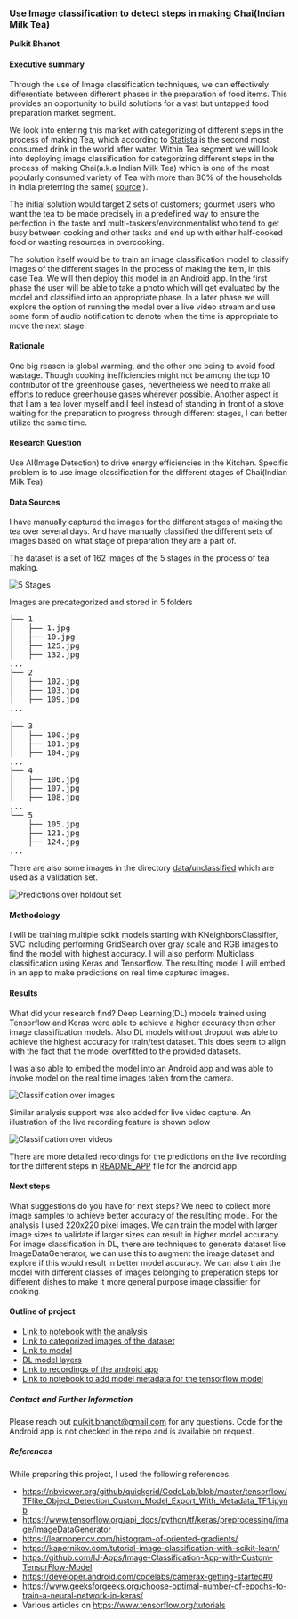 ### Use Image classification to detect steps in making Chai(Indian Milk Tea) 

**Pulkit Bhanot**

#### Executive summary
Through the use of Image classification techniques, we can effectively differentiate between
different phases in the preparation of food items. This provides an opportunity to build solutions 
for a vast but untapped food preparation market segment. 

We look into entering this market with categorizing of different steps in the process of making Tea, which according to 
[Statista](https://www.statista.com/statistics/940102/global-tea-consumption/#:~:text=In%202022%2C%20global%20consumption%20of,7.4%20billion%20kilograms%20by%202025.&text=Tea%20is%20the%20second%20most,in%20the%20world%2C%20after%20water.) 
is the second most consumed drink in the world after water. Within Tea segment we will look into deploying image 
classification for categorizing different steps in the process of making Chai(a.k.a Indian Milk Tea) which is one of the
most popularly consumed variety of Tea with more than 80% of the households in India preferring the same( [source](https://www.teaboard.gov.in/pdf/Executive_Summary_Tea_Consumption_20062018_pdf5940.pdf) ). 

The initial solution would target 2 sets of customers; gourmet users who want the tea to be made precisely in a 
predefined way to ensure the perfection in the taste and multi-taskers/environmentalist who tend to get busy between 
cooking and other tasks and end up with either half-cooked food or wasting resources in overcooking.  

The solution itself would be to train an image classification model to classify images of the different stages in the 
process of making the item, in this case Tea. We will then deploy this model in an Android app. In the first phase the 
user will be able to take a photo which will get evaluated by the model and classified into an appropriate phase. In a 
later phase we will explore the option of running the model over a live video stream and use some form of audio 
notification to denote when the time is appropriate to move the next stage.

#### Rationale
One big reason is global warming, and the other one being to avoid food wastage. Though cooking inefficiencies might not 
be among the top 10 contributor of the greenhouse gases, nevertheless we need to make all efforts to reduce greenhouse gases 
wherever possible. Another aspect is that I am a tea lover myself and I feel instead of standing in front of a stove waiting 
for the preparation to progress through different stages, I can better utilize the same time.

#### Research Question
Use AI(Image Detection) to drive energy efficiencies in the Kitchen. Specific problem is to use image classification for 
the different stages of Chai(Indian Milk Tea).

#### Data Sources
I have manually captured the images for the different stages of making the tea over several days. 
And have manually classified the different sets of images based on what stage of preparation they are a part of. 

The dataset is a set of 162 images of the 5 stages in the process of tea making. 

![5 Stages](./images/img1.png)

Images are precategorized and stored in 5 folders 

<pre>
├── 1
│   ├── 1.jpg
│   ├── 10.jpg
│   ├── 125.jpg
│   ├── 132.jpg
...
├── 2
│   ├── 102.jpg
│   ├── 103.jpg
│   ├── 109.jpg
...

├── 3
│   ├── 100.jpg
│   ├── 101.jpg
│   ├── 104.jpg
...
├── 4
│   ├── 106.jpg
│   ├── 107.jpg
│   ├── 108.jpg
...
└── 5
    ├── 105.jpg
    ├── 121.jpg
    ├── 124.jpg
...
</pre>

There are also some images in the directory [data/unclassified](./data/unclassified) which are used as a validation set.

![Predictions over holdout set](./images/img3.png)

#### Methodology
I will be training multiple scikit models starting with KNeighborsClassifier, SVC including performing GridSearch 
over gray scale and RGB images to find the model with highest accuracy. I will also perform Multiclass classification 
using Keras and Tensorflow. The resulting model I will embed in an app to make predictions on real time captured images.

#### Results
What did your research find?
Deep Learning(DL) models trained using Tensorflow and Keras were able to achieve a higher accuracy then other image 
classification models. Also DL models without dropout was able to achieve the highest accuracy for train/test dataset. 
This does seem to align with the fact that the model overfitted to the provided datasets.

I was also able to embed the model into an Android app and was able to invoke model on the real time images taken from the camera.

![Classification over images](./images/screen-all.gif)

Similar analysis support was also added for live video capture. An illustration of the live recording feature is shown below 

![Classification over videos](./images/screen-20231203-164207.gif)

There are more detailed recordings for the predictions on the live recording for the different steps in [README_APP](./README_APP.md) file for the android app.


#### Next steps
What suggestions do you have for next steps?
We need to collect more image samples to achieve better accuracy of the resulting model. For the analysis I used 220x220
pixel images. We can train the model with larger image sizes to validate if larger sizes can result in higher model accuracy.
For image classification in DL, there are techniques to generate dataset like ImageDataGenerator, we can use this to augment 
the image dataset and explore if this would result in better model accuracy. We can also train the model with different 
classes of images belonging to preperation steps for different dishes to make it more general purpose image classifier for cooking.

#### Outline of project

- [Link to notebook with the analysis ](./capstone.ipynb)
- [Link to categorized images of the dataset](./data/classes/)
- [Link to model](./assets/model.tflite)
- [DL model layers](./images/model.tflite.png)
- [Link to recordings of the android app](./README_APP.md)
- [Link to notebook to add model metadata for the tensorflow model](./model_metadata.ipynb)


##### Contact and Further Information
Please reach out pulkit.bhanot@gmail.com for any questions. Code for the Android app is not checked in the repo and is available on request.

##### References
While preparing this project, I used the following references.

- https://nbviewer.org/github/quickgrid/CodeLab/blob/master/tensorflow/TFlite_Object_Detection_Custom_Model_Export_With_Metadata_TF1.ipynb
- https://www.tensorflow.org/api_docs/python/tf/keras/preprocessing/image/ImageDataGenerator
- https://learnopencv.com/histogram-of-oriented-gradients/
- https://kapernikov.com/tutorial-image-classification-with-scikit-learn/
- https://github.com/IJ-Apps/Image-Classification-App-with-Custom-TensorFlow-Model
- https://developer.android.com/codelabs/camerax-getting-started#0
- https://www.geeksforgeeks.org/choose-optimal-number-of-epochs-to-train-a-neural-network-in-keras/
- Various articles on https://www.tensorflow.org/tutorials

